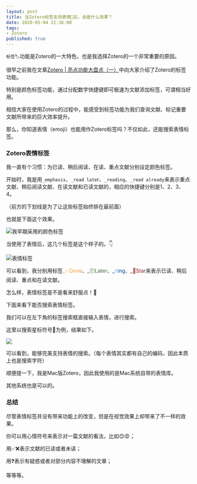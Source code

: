 ```yaml
---
layout: post
title: 当Zotero标签支持表情🌝后，会是什么效果？
date: 2020-05-04 22:36:00
tags: 
- Zotero
published: true
---
```




`标签🏷️`功能是Zotero的一大特色，也是我选择Zotero的一个非常重要的原因。

很早之前我在文章[Zotero \| 亮点功能大盘点（一）](https://mp.weixin.qq.com/s/vrNMC-OYMVtcEeNtxVzJ6A)中向大家介绍了Zotero的标签功能。

特别是颜色标签功能，通过分配数字快捷键即可极速为文献添加标签，可谓相当好用。

相信大家在使用Zotero的过程中，能感受到标签功能为我们查询文献、标记重要文献所带来的巨大效率提升。

那么，你知道表情（emoji）也能用作Zotero标签吗？不仅如此，还能搜索表情标签。 

### Zotero表情标签

我一直有个习惯：为已读、稍后阅读、在读、重点文献分别设定颜色标签。

开始时，我是用`_emphasis`、`_read late`r、`_reading`、`_read already`来表示重点文献、稍后阅读文献、在读文献和已读文献的，相应的快捷键分别是1、2、3、4。

（前方的下划线是为了让这些标签始终排在最前面）

也就是下面这个效果。

![我早期采用的颜色标签](https://figurebed-iseex.oss-cn-hangzhou.aliyuncs.com/img/20200506115858.png)

当使用了表情后，这几个标签是这个样子的。👇

![表情标签](https://figurebed-iseex.oss-cn-hangzhou.aliyuncs.com/img/20200506121943.png)

可以看到，我分别用标签<span style="font-size:14px;color:rgb(242,161,54);">\_✅Done</span>、<span style="font-size:14px;color:rgb(51,106,52);">\_🕗Later</span>、<span style="font-size:14px;color:rgb(0,68,159);">\_🀄️ing</span>、<span style="font-size:14px;color:rgb(138,33,26);">\_🌟Star</span>来表示已读、稍后阅读、重点和在读文献。

怎么样，表情标签是不是看来舒服点！🌝

下面来看下能否搜索表情标签。

我们可以在左下角的标签搜索框直接输入表情，进行搜索。

这里以搜索星标符号🌟为例，结果如下。

![](https://figurebed-iseex.oss-cn-hangzhou.aliyuncs.com/img/20200506123349.png)

可以看到，能够完美支持表情的搜索。（每个表情其实都有自己的编码，因此本质上也是搜索字符）

顺便提一下，我是Mac版Zotero，因此我使用的是Mac系统自带的表情库。

其他系统也是可以的。

### 总结

尽管表情标签并没有带来功能上的改变，但是在视觉效果上却带来了不一样的效果。

你可以用心情符号来表示对一篇文献的看法，比如😊😡；

用✅❌表示文献的已读或者未读；

用❓表示有疑惑或者对部分内容不理解的文章；

等等等。


